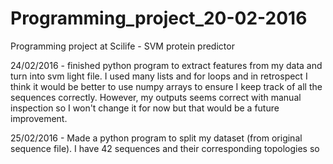 # Programming_project_20-02-2016
Programming project at Scilife - SVM protein predictor

24/02/2016 - finished python program to extract features from my data and turn into svm light file. I used many lists and for loops and in retrospect I think it would be better to use numpy arrays to ensure I keep track of all the sequences correctly. However, my outputs seems correct with manual inspection so I won't change it for now but that would be a future improvement. 

25/02/2016 - Made a python program to split my dataset (from original sequence file). I have 42 sequences and their corresponding topologies so 
